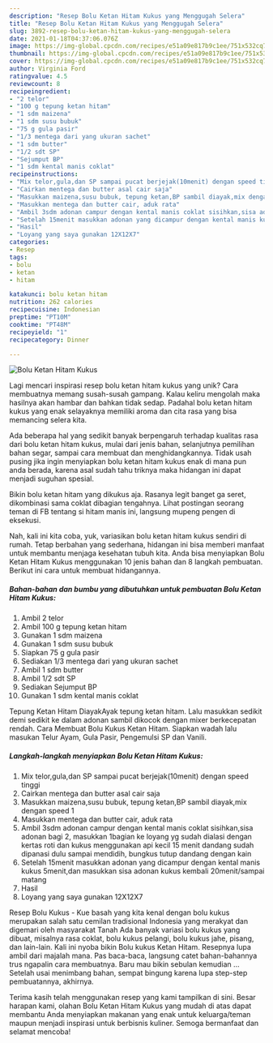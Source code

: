 ```yaml
---
description: "Resep Bolu Ketan Hitam Kukus yang Menggugah Selera"
title: "Resep Bolu Ketan Hitam Kukus yang Menggugah Selera"
slug: 3892-resep-bolu-ketan-hitam-kukus-yang-menggugah-selera
date: 2021-01-18T04:37:06.076Z
image: https://img-global.cpcdn.com/recipes/e51a09e817b9c1ee/751x532cq70/bolu-ketan-hitam-kukus-foto-resep-utama.jpg
thumbnail: https://img-global.cpcdn.com/recipes/e51a09e817b9c1ee/751x532cq70/bolu-ketan-hitam-kukus-foto-resep-utama.jpg
cover: https://img-global.cpcdn.com/recipes/e51a09e817b9c1ee/751x532cq70/bolu-ketan-hitam-kukus-foto-resep-utama.jpg
author: Virginia Ford
ratingvalue: 4.5
reviewcount: 8
recipeingredient:
- "2 telor"
- "100 g tepung ketan hitam"
- "1 sdm maizena"
- "1 sdm susu bubuk"
- "75 g gula pasir"
- "1/3 mentega dari yang ukuran sachet"
- "1 sdm butter"
- "1/2 sdt SP"
- "Sejumput BP"
- "1 sdm kental manis coklat"
recipeinstructions:
- "Mix telor,gula,dan SP sampai pucat berjejak(10menit) dengan speed tinggi"
- "Cairkan mentega dan butter asal cair saja"
- "Masukkan maizena,susu bubuk, tepung ketan,BP sambil diayak,mix dengan speed 1"
- "Masukkan mentega dan butter cair, aduk rata"
- "Ambil 3sdm adonan campur dengan kental manis coklat sisihkan,sisa adonan bagi 2, masukkan 1bagian ke loyang yg sudah dialasi dengan kertas roti dan kukus menggunakan api kecil 15 menit dandang sudah dipanasi dulu sampai mendidih, bungkus tutup dandang dengan kain"
- "Setelah 15menit masukkan adonan yang dicampur dengan kental manis kukus 5menit,dan masukkan sisa adonan kukus kembali 20menit/sampai matang"
- "Hasil"
- "Loyang yang saya gunakan 12X12X7"
categories:
- Resep
tags:
- bolu
- ketan
- hitam

katakunci: bolu ketan hitam 
nutrition: 262 calories
recipecuisine: Indonesian
preptime: "PT10M"
cooktime: "PT48M"
recipeyield: "1"
recipecategory: Dinner

---
```



![Bolu Ketan Hitam Kukus](https://img-global.cpcdn.com/recipes/e51a09e817b9c1ee/751x532cq70/bolu-ketan-hitam-kukus-foto-resep-utama.jpg)

Lagi mencari inspirasi resep bolu ketan hitam kukus yang unik? Cara membuatnya memang susah-susah gampang. Kalau keliru mengolah maka hasilnya akan hambar dan bahkan tidak sedap. Padahal bolu ketan hitam kukus yang enak selayaknya memiliki aroma dan cita rasa yang bisa memancing selera kita.

Ada beberapa hal yang sedikit banyak berpengaruh terhadap kualitas rasa dari bolu ketan hitam kukus, mulai dari jenis bahan, selanjutnya pemilihan bahan segar, sampai cara membuat dan menghidangkannya. Tidak usah pusing jika ingin menyiapkan bolu ketan hitam kukus enak di mana pun anda berada, karena asal sudah tahu triknya maka hidangan ini dapat menjadi suguhan spesial.

Bikin bolu ketan hitam yang dikukus aja. Rasanya legit banget ga seret, dikombinasi sama coklat dibagian tengahnya. Lihat postingan seorang teman di FB tentang si hitam manis ini, langsung mupeng pengen di eksekusi.


Nah, kali ini kita coba, yuk, variasikan bolu ketan hitam kukus sendiri di rumah. Tetap berbahan yang sederhana, hidangan ini bisa memberi manfaat untuk membantu menjaga kesehatan tubuh kita. Anda bisa menyiapkan Bolu Ketan Hitam Kukus menggunakan 10 jenis bahan dan 8 langkah pembuatan. Berikut ini cara untuk membuat hidangannya.

<!--inarticleads1-->

##### Bahan-bahan dan bumbu yang dibutuhkan untuk pembuatan Bolu Ketan Hitam Kukus:

1. Ambil 2 telor
1. Ambil 100 g tepung ketan hitam
1. Gunakan 1 sdm maizena
1. Gunakan 1 sdm susu bubuk
1. Siapkan 75 g gula pasir
1. Sediakan 1/3 mentega dari yang ukuran sachet
1. Ambil 1 sdm butter
1. Ambil 1/2 sdt SP
1. Sediakan Sejumput BP
1. Gunakan 1 sdm kental manis coklat


Tepung Ketan Hitam DiayakAyak tepung ketan hitam. Lalu masukkan sedikit demi sedikit ke dalam adonan sambil dikocok dengan mixer berkecepatan rendah. Cara Membuat Bolu Kukus Ketan Hitam. Siapkan wadah lalu masukan Telur Ayam, Gula Pasir, Pengemulsi SP dan Vanili. 

<!--inarticleads2-->

##### Langkah-langkah menyiapkan Bolu Ketan Hitam Kukus:

1. Mix telor,gula,dan SP sampai pucat berjejak(10menit) dengan speed tinggi
1. Cairkan mentega dan butter asal cair saja
1. Masukkan maizena,susu bubuk, tepung ketan,BP sambil diayak,mix dengan speed 1
1. Masukkan mentega dan butter cair, aduk rata
1. Ambil 3sdm adonan campur dengan kental manis coklat sisihkan,sisa adonan bagi 2, masukkan 1bagian ke loyang yg sudah dialasi dengan kertas roti dan kukus menggunakan api kecil 15 menit dandang sudah dipanasi dulu sampai mendidih, bungkus tutup dandang dengan kain
1. Setelah 15menit masukkan adonan yang dicampur dengan kental manis kukus 5menit,dan masukkan sisa adonan kukus kembali 20menit/sampai matang
1. Hasil
1. Loyang yang saya gunakan 12X12X7


Resep Bolu Kukus - Kue basah yang kita kenal dengan bolu kukus merupakan salah satu cemilan tradisional Indonesia yang merakyat dan digemari oleh masyarakat Tanah Ada banyak variasi bolu kukus yang dibuat, misalnya rasa coklat, bolu kukus pelangi, bolu kukus jahe, pisang, dan lain-lain. Kali ini nyoba bikin Bolu kukus Ketan Hitam. Resepnya lupa ambil dari majalah mana. Pas baca-baca, langsung catet bahan-bahannya trus ngapalin cara membuatnya. Baru mau bikin sebulan kemudian … Setelah usai menimbang bahan, sempat bingung karena lupa step-step pembuatannya, akhirnya. 

Terima kasih telah menggunakan resep yang kami tampilkan di sini. Besar harapan kami, olahan Bolu Ketan Hitam Kukus yang mudah di atas dapat membantu Anda menyiapkan makanan yang enak untuk keluarga/teman maupun menjadi inspirasi untuk berbisnis kuliner. Semoga bermanfaat dan selamat mencoba!
